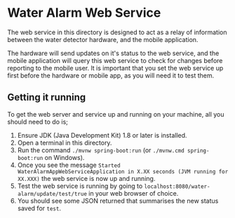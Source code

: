 # Water Alarm Web Service
The web service in this directory is designed to act as a relay of information between the water detector hardware, and the mobile application.

The hardware will send updates on it's status to the web service, and the mobile application will query this web service to check for changes before reporting to the mobile user. lt is important that you set the web service up first before the hardware or mobile app, as you will need it to test them.

## Getting it running

To get the web server and service up and running on your machine, all you should need to do is;

1. Ensure JDK (Java Development Kit) 1.8 or later is installed.
2. Open a terminal in this directory.
3. Run the command `./mvnw spring-boot:run` (or `./mvnw.cmd spring-boot:run` on Windows).
4. Once you see the message `Started WaterAlarmAppWebServiceApplication in X.XX seconds (JVM running for XX.XXX)` the web service is now up and running.
5. Test the web service is running by going to `localhost:8080/water-alarm/update/test/true` in your web browser of choice.
6. You should see some JSON returned that summarises the new status saved for `test`.

